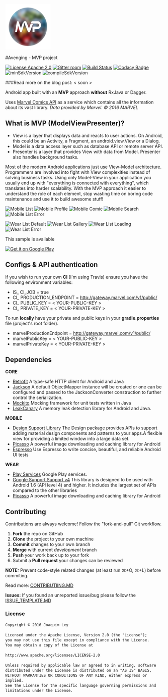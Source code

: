 ![AppIcon](https://github.com/JoaquimLey/avenging/blob/development/core/src/main/res/mipmap-xxhdpi/ic_launcher.png) 

#Avenging - MVP project

[![License Apache 2.0](https://img.shields.io/badge/License-Apache%202.0-blue.svg?style=true)](http://www.apache.org/licenses/LICENSE-2.0)
[![Gitter room](https://img.shields.io/gitter/room/badges/shields.svg?style=false)](https://gitter.im/joaquim-ley/avenging)
[![Build Status](https://travis-ci.org/JoaquimLey/avenging.svg?branch=development)](https://travis-ci.org/JoaquimLey/avenging)
[![Codacy Badge](https://api.codacy.com/project/badge/Grade/fa075cf6a50a4bc0b875406842f1496a)](https://www.codacy.com?utm_source=github.com&amp;utm_medium=referral&amp;utm_content=JoaquimLey/avenging&amp;utm_campaign=Badge_Grade)
![minSdkVersion](https://img.shields.io/badge/minSdkVersion-17-yellow.svg?style=true)
![compileSdkVersion](https://img.shields.io/badge/compileSdkVersion-24-green.svg?style=true)

###Read more on the blog post: < soon >

Android app built with an **MVP** approach **without** RxJava or Dagger. 

Uses [Marvel Comics API](https://developer.marvel.com) as a service which contains all the information about its vast library.
_Data provided by Marvel. © 2016 MARVEL_


What is MVP (ModelViewPresenter)?
---------------------------
- View is a layer that displays data and reacts to user actions. On Android, this could be an Activity, a Fragment, an android.view.View or a Dialog.
- Model is a data access layer such as database API or remote server API.
- Presenter is a layer that provides View with data from Model. Presenter also handles background tasks.

Most of the modern Android applications just use View-Model architecture.
Programmers are involved into fight with View complexities instead of solving business tasks.
Using only Model-View in your application you usually end up with "everything is connected with everything", which translates into harder scalability. With the MVP approach it easier to understand the role of each element, stop wasting time on boring code maintenance and use it to build awesome stuff! 


![Mobile List](../development/art/ss_mobile_list.png) 
![Mobile Profile](../development/art/ss_mobile_profile.png) 
![Mobile Comic](../development/art/ss_mobile_comic.png)
![Mobile Search](../development/art/ss_mobile_search.png)
![Mobile List Error](../development/art/ss_mobile_error.png) 

![Wear List Default](../development/art/ss_wear_list_default.png)
![Wear List Gallery](../development/art/ss_wear_list_gallery.png)
![Wear List Loading](../development/art/ss_wear_loading.png)
![Wear List Error](../development/art/ss_wear_list_error.png)

This sample is available

[![Get it on Google Play](../development/art/google-play-badge.png)](https://play.google.com/store/apps/details?id=com.joaquimley.avenging)

## Configs & API authentication
If you wish to run your own **CI** (I'm using Travis) ensure you have the following environment variables:

* IS_ CI_JOB = true
* CI_ PRODUCTION_ENDPOINT = http://gateway.marvel.com/v1/public/
* CI_ PUBLIC_KEY = < YOUR-PUBLIC-KEY >
* CI_ PRIVATE_KEY = < YOUR-PRIVATE-KEY >


To run **locally** have your private and public keys in your **gradle.properties** file (project's root folder).

* marvelProductionEndpoint = http://gateway.marvel.com/v1/public/
* marvelPublicKey = < YOUR-PUBLIC-KEY >
* marvelPrivateKey = < YOUR-PRIVATE-KEY >

## Dependencies

**CORE**

* [Retrofit](http://square.github.io/retrofit)
A type-safe HTTP client for Android and Java
* [Jackson](https://github.com/square/retrofit/tree/master/retrofit-converters/jackson)
A default ObjectMapper instance will be created or one can be configured and passed to the JacksonConverter construction to further control the serialization.
* [Mockito](http://mockito.org/)
Mocking framework for unit tests written in Java
* [LeakCanary](https://github.com/square/leakcanary)
A memory leak detection library for Android and Java.

**MOBILE**

* [Design Support Library](http://developer.android.com/intl/tools/support-library/features.html#design)
The Design package provides APIs to support adding material design components and patterns to your apps.A flexible view for providing a limited window into a large data set.
* [Picasso](http://square.github.io/picasso/)
A powerful image downloading and caching library for Android 
* [Espresso](https://google.github.io/android-testing-support-library/docs/espresso/index.html)
Use Espresso to write concise, beautiful, and reliable Android UI tests

**WEAR**

* [Play Services](https://developers.google.com/android/guides/setup)
Google Play services.
* [Google Support Support v4](https://developer.android.com/topic/libraries/support-library/features.html#v4)
This library is designed to be used with Android 1.6 (API level 4) and higher. It includes the largest set of APIs compared to the other libraries
* [Picasso](http://square.github.io/picasso/)
A powerful image downloading and caching library for Android

## Contributing

Contributions are always welcome!
Follow the "fork-and-pull" Git workflow.

 1. **Fork** the repo on GitHub
 2. **Clone** the project to your own machine
 3. **Commit** changes to your own branch
 4. **Merge** with current *development* branch
 5. **Push** your work back up to your fork
 6. Submit a **Pull request** your changes can be reviewed

**NOTE:**
Prevent code-style related changes (at least run ⌘+O, ⌘+L) before commiting.

Read more: [CONTRIBUTIING.MD](../development/CONTRIBUTIING.MD)

**Issues:**
If you found an unreported issue/bug please follow the [ISSUE_TEMPLATE.MD](../development/ISSUE_TEMPLATE.MD)


### License

	Copyright © 2016 Joaquim Ley

	Licensed under the Apache License, Version 2.0 (the "License");
	you may not use this file except in compliance with the License.
	You may obtain a copy of the License at

	http://www.apache.org/licenses/LICENSE-2.0

	Unless required by applicable law or agreed to in writing, software
	distributed under the License is distributed on an "AS IS" BASIS,
	WITHOUT WARRANTIES OR CONDITIONS OF ANY KIND, either express or 
	implied.
	See the License for the specific language governing permissions and
	limitations under the License.